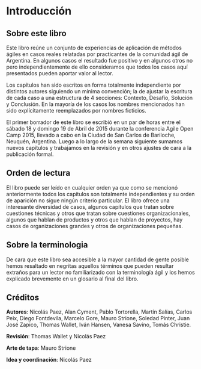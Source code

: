 Introducción
===

Sobre este libro
---
Este libro reúne un conjunto de experiencias de aplicación de métodos ágiles en casos reales relatadas por practicantes de la comunidad ágil de Argentina. En algunos casos el resultado fue positivo y en algunos otros no pero independientemente de ello consideramos que todos los casos aquí presentados pueden aportar valor al lector.

Los capítulos han sido escritos en forma totalmente independiente por distintos autores siguiendo un mínima convención; la de ajustar la escritura de cada caso a una estructura de 4 secciones: Contexto, Desafío, Solución y Conclusión.
En la mayoría de los casos los nombres mencionados han sido explícitamente reemplazados por nombres ficticios.

El primer borrador de este libro se escribió en un par de horas entre el sábado 18 y domingo 19 de Abril de 2015 durante la conferencia Agile Open Camp 2015, llevado a cabo en la Ciudad de San Carlos de Bariloche, Neuquén, Argentina. Luego a lo largo de la semana siguiente sumamos nuevos capítulos y trabajamos en la revisión y en otros ajustes de cara a la publicación formal.

Orden de lectura
---
El libro puede ser leído en cualquier orden ya que como se mencionó anteriormente todos los capítulos son totalmente independientes y su orden de aparición no sigue ningún criterio particular. El libro ofrece una interesante diversidad de casos, algunos capítulos que tratan sobre cuestiones técnicas y otros que tratan sobre cuestiones organizacionales, algunos que hablan de productos y otros que hablan de proyectos, hay casos de organizaciones grandes y otros de organizaciones pequeñas.

Sobre la terminologia
---
De cara que este libro sea accesible a la mayor cantidad de gente posible hemos resaltado en negritas aquellos términos que pueden resultar extraños para un lector no familiarizado con la terminología ágil y los hemos explicado brevemente en un glosario al final del libro.

Créditos
---
**Autores**: Nicolás Paez, Alan Cyment, Pablo Tortorella, Martín Salías, Carlos Peix, Diego Fontdevila, Marcelo Gore, Mauro Strione, Soledad Pinter, Juan José Zapico, Thomas Wallet, Iván Hansen, Vanesa Savino, Tomás Christie.

**Revisión**: Thomas Wallet y Nicolás Paez

**Arte de tapa**: Mauro Strione

**Idea y coordinación**: Nicolás Paez